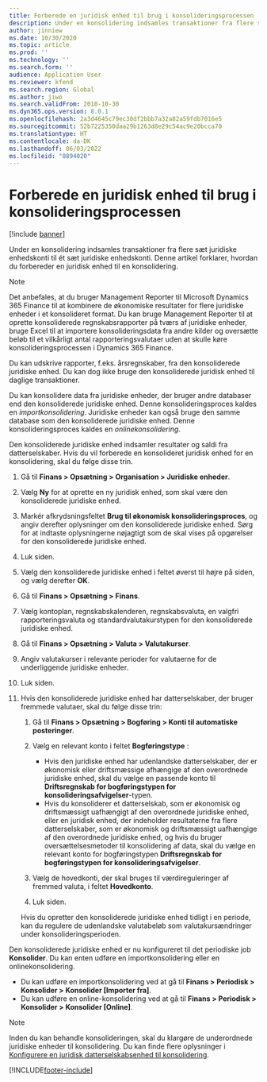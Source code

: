 ```yaml
---
title: Forberede en juridisk enhed til brug i konsolideringsprocessen
description: Under en konsolidering indsamles transaktioner fra flere sæt juridiske enhedskonti til ét sæt juridiske enhedskonti. Denne artikel forklarer, hvordan du forbereder en juridisk enhed til en konsolidering.
author: jinniew
ms.date: 10/30/2020
ms.topic: article
ms.prod: ''
ms.technology: ''
ms.search.form: ''
audience: Application User
ms.reviewer: kfend
ms.search.region: Global
ms.author: jiwo
ms.search.validFrom: 2018-10-30
ms.dyn365.ops.version: 8.0.1
ms.openlocfilehash: 2a3d4645c79ec30df2bbb7a32a82a59fdb7016e5
ms.sourcegitcommit: 52b7225350daa29b1263d8e29c54ac9e20bcca70
ms.translationtype: HT
ms.contentlocale: da-DK
ms.lasthandoff: 06/03/2022
ms.locfileid: "8894020"
---
```

# <a name="prepare-a-legal-entity-for-the-consolidation-process"></a>Forberede en juridisk enhed til brug i konsolideringsprocessen

[!include [banner](../includes/banner.md)]

Under en konsolidering indsamles transaktioner fra flere sæt juridiske enhedskonti til ét sæt juridiske enhedskonti. Denne artikel forklarer, hvordan du forbereder en juridisk enhed til en konsolidering.

> [!NOTE]
> Det anbefales, at du bruger Management Reporter til Microsoft Dynamics 365 Finance til at kombinere de økonomiske resultater for flere juridiske enheder i et konsolideret format. Du kan bruge Management Reporter til at oprette konsoliderede regnskabsrapporter på tværs af juridiske enheder, bruge Excel til at importere konsolideringsdata fra andre kilder og oversætte beløb til et vilkårligt antal rapporteringsvalutaer uden at skulle køre konsolideringsprocessen i Dynamics 365 Finance.

Du kan udskrive rapporter, f.eks. årsregnskaber, fra den konsoliderede juridiske enhed. Du kan dog ikke bruge den konsoliderede juridisk enhed til daglige transaktioner.

Du kan konsolidere data fra juridiske enheder, der bruger andre databaser end den konsoliderede juridiske enhed. Denne konsolideringsproces kaldes en *importkonsolidering*. Juridiske enheder kan også bruge den samme database som den konsoliderede juridiske enhed. Denne konsolideringsproces kaldes en *onlinekonsolidering*.

Den konsoliderede juridiske enhed indsamler resultater og saldi fra datterselskaber. Hvis du vil forberede en konsolideret juridisk enhed for en konsolidering, skal du følge disse trin.

1. Gå til **Finans \> Opsætning \> Organisation \> Juridiske enheder**.
2. Vælg **Ny** for at oprette en ny juridisk enhed, som skal være den konsoliderede juridiske enhed.
3. Markér afkrydsningsfeltet **Brug til økonomisk konsolideringsproces**, og angiv derefter oplysninger om den konsoliderede juridiske enhed. Sørg for at indtaste oplysningerne nøjagtigt som de skal vises på opgørelser for den konsoliderede juridiske enhed.
4. Luk siden.
5. Vælg den konsoliderede juridiske enhed i feltet øverst til højre på siden, og vælg derefter **OK**.
6. Gå til **Finans \> Opsætning \> Finans**.
7. Vælg kontoplan, regnskabskalenderen, regnskabsvaluta, en valgfri rapporteringsvaluta og standardvalutakurstypen for den konsoliderede juridiske enhed. 
8. Gå til **Finans \> Opsætning \> Valuta \> Valutakurser**.
9. Angiv valutakurser i relevante perioder for valutaerne for de underliggende juridiske enheder.
10. Luk siden.
11. Hvis den konsoliderede juridiske enhed har datterselskaber, der bruger fremmede valutaer, skal du følge disse trin:

    1. Gå til **Finans \> Opsætning \> Bogføring \> Konti til automatiske posteringer**.
    2. Vælg en relevant konto i feltet **Bogføringstype** :

        - Hvis den juridiske enhed har udenlandske datterselskaber, der er økonomisk eller driftsmæssige afhængige af den overordnede juridiske enhed, skal du vælge en passende konto til **Driftsregnskab for bogføringstypen for konsolideringsafvigelser**-typen.
        - Hvis du konsoliderer et datterselskab, som er økonomisk og driftsmæssigt uafhængigt af den overordnede juridiske enhed, eller en juridisk enhed, der indeholder resultaterne fra flere datterselskaber, som er økonomisk og driftsmæssigt uafhængige af den overordnede juridiske enhed, og hvis du bruger oversættelsesmetoder til konsolidering af data, skal du vælge en relevant konto for bogføringstypen **Driftsregnskab for bogføringstypen for konsolideringsafvigelser**.

    3. Vælg de hovedkonti, der skal bruges til værdireguleringer af fremmed valuta, i feltet **Hovedkonto**.
    4. Luk siden.

    Hvis du opretter den konsoliderede juridiske enhed tidligt i en periode, kan du regulere de udenlandske valutabeløb som valutakursændringer under konsolideringsperioden.

Den konsoliderede juridiske enhed er nu konfigureret til det periodiske job **Konsolider**. Du kan enten udføre en importkonsolidering eller en onlinekonsolidering.

- Du kan udføre en importkonsolidering ved at gå til **Finans \> Periodisk \> Konsolider \> Konsolider \[Importer fra\]**.
- Du kan udføre en online-konsolidering ved at gå til **Finans \> Periodisk \> Konsolider \> Konsolider \[Online\]**.

> [!NOTE]
> Inden du kan behandle konsolideringen, skal du klargøre de underordnede juridiske enheder til konsolidering. Du kan finde flere oplysninger i [Konfigurere en juridisk datterselskabsenhed til konsolidering](set-up-subsidiary-company-for-consolidation.md).


[!INCLUDE[footer-include](../../includes/footer-banner.md)]

